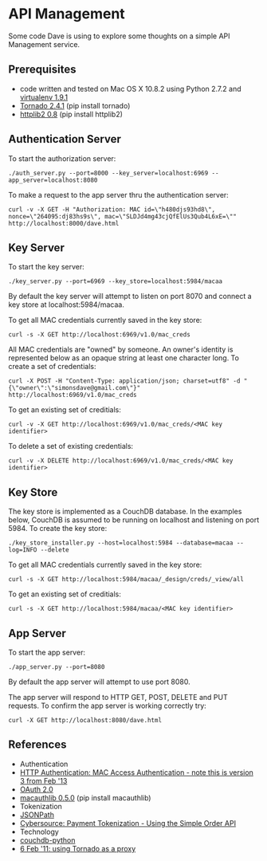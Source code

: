 API Management
==============

Some code Dave is using to explore some thoughts on a simple API Management service.

Prerequisites 
-------------
* code written and tested on Mac OS X 10.8.2 using Python 2.7.2 and [virtualenv 1.9.1](https://pypi.python.org/pypi/virtualenv)
* [Tornado 2.4.1](http://www.tornadoweb.org/en/branch2.4/ "Tornado 2.4.1") (pip install tornado)
* [httplib2 0.8](https://code.google.com/p/httplib2/ "httplib2") (pip install httplib2)

Authentication Server
---------------------
To start the authorization server:
~~~~~
./auth_server.py --port=8000 --key_server=localhost:6969 --app_server=localhost:8080
~~~~~
To make a request to the app server thru the authentication server:
~~~~~
curl -v -X GET -H "Authorization: MAC id=\"h480djs93hd8\", nonce=\"264095:dj83hs9s\", mac=\"SLDJd4mg43cjQfElUs3Qub4L6xE=\"" http://localhost:8000/dave.html
~~~~~

Key Server 
----------
To start the key server:
~~~~~
./key_server.py --port=6969 --key_store=localhost:5984/macaa
~~~~~
By default the key server will attempt to listen on port 8070 and connect a key store at localhost:5984/macaa.

To get all MAC credentials currently saved in the key store:
~~~~~~
curl -s -X GET http://localhost:6969/v1.0/mac_creds
~~~~~~
All MAC credentials are "owned" by someone.
An owner's identity is represented below as an opaque string at least one character long.
To create a set of credentials:
~~~~~~
curl -X POST -H "Content-Type: application/json; charset=utf8" -d "{\"owner\":\"simonsdave@gmail.com\"}" http://localhost:6969/v1.0/mac_creds
~~~~~~
To get an existing set of creditials:
~~~~~
curl -v -X GET http://localhost:6969/v1.0/mac_creds/<MAC key identifier>
~~~~~
To delete a set of existing credentials:
~~~~~
curl -v -X DELETE http://localhost:6969/v1.0/mac_creds/<MAC key identifier>
~~~~~

Key Store
---------
The key store is implemented as a CouchDB database.
In the examples below, CouchDB is assumed to be running on localhost and listening on port 5984.
To create the key store:
~~~~~
./key_store_installer.py --host=localhost:5984 --database=macaa --log=INFO --delete
~~~~~
To get all MAC credentials currently saved in the key store:
~~~~~~
curl -s -X GET http://localhost:5984/macaa/_design/creds/_view/all
~~~~~~
To get an existing set of creditials:
~~~~~
curl -s -X GET http://localhost:5984/macaa/<MAC key identifier>
~~~~~

App Server
----------
To start the app server:
~~~~~
./app_server.py --port=8080
~~~~~
By default the app server will attempt to use port 8080.

The app server will respond to HTTP GET, POST, DELETE and PUT requests.
To confirm the app server is working correctly try:
~~~~~
curl -X GET http://localhost:8080/dave.html
~~~~~

References
----------
* Authentication
 * [HTTP Authentication: MAC Access Authentication - note this is version 3 from Feb '13](http://tools.ietf.org/html/draft-ietf-oauth-v2-http-mac-03 "HTTP Authentication: MAC Access Authentication")
 * [OAuth 2.0](http://oauth.net/2/ "OAuth 2.0")
 * [macauthlib 0.5.0](https://github.com/mozilla-services/macauthlib) (pip install macauthlib)
* Tokenization
 * [JSONPath](http://goessner.net/articles/JsonPath/)
 * [Cybersource: Payment Tokenization - Using the Simple Order API](http://apps.cybersource.com/library/documentation/dev_guides/Payment_Tokenization/SO_API/Payment_Tokenization_SO_API.pdf)
* Technology
 * [couchdb-python](http://code.google.com/p/couchdb-python/)
 * [6 Feb '11: using Tornado as a proxy](https://groups.google.com/forum/?fromgroups=#!topic/python-tornado/TB_6oKBmdlA)
